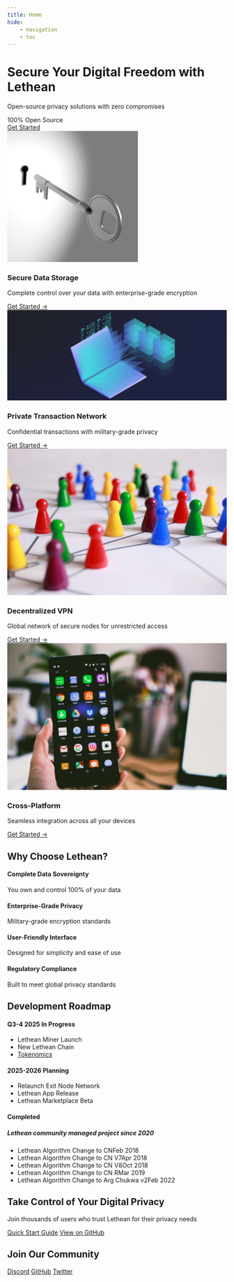 ```yaml
---
title: Home
hide:
    - navigation
    - toc
---
```


<div class="hero-section">
  <div class="hero-content">
    <h1>Secure Your Digital Freedom with Lethean</h1>
    <p class="hero-subtitle">Open-source privacy solutions with zero compromises</p>
    <div class="hero-badges">
      <span class="badge">100% Open Source</span>
    </div>
    <a href="/getting-started/wallet.html" class="cta-button">Get Started</a>
  </div>
</div>

<div class="features-grid">
  <div class="feature-card">
    <img src="./assets/images/secure-data-storage.jpg?auto=compress&cs=tinysrgb&w=300" alt="Secure Data Storage">
    <h3>Secure Data Storage</h3>
    <p>Complete control over your data with enterprise-grade encryption</p>
    <a href="/getting-started/dappserver/" class="get-started">Get Started →</a>
  </div>
  
  <div class="feature-card">
    <img src="./assets/images/private-transaction-net.png?auto=compress&cs=tinysrgb&w=300" alt="Private Transactions">
    <h3>Private Transaction Network</h3>
    <p>Confidential transactions with military-grade privacy</p>
    <a href="/getting-started/wallet.html" class="get-started">Get Started →</a>
  </div>
  
  <div class="feature-card">
    <img src="./assets/images/decentralised-vpn.jpg?auto=compress&cs=tinysrgb&w=300" alt="VPN Infrastructure">
    <h3>Decentralized VPN</h3>
    <p>Global network of secure nodes for unrestricted access</p>
    <a href="/vpn/" class="get-started">Get Started →</a>
  </div>
  
  <div class="feature-card">
    <img src="./assets/images/cross-platform.jpeg?auto=compress&cs=tinysrgb&w=300" alt="Cross Platform">
    <h3>Cross-Platform</h3>
    <p>Seamless integration across all your devices</p>
    <a href="/getting-started/dappserver/sdk/" class="get-started">Get Started →</a>
  </div>
</div>

<div class="benefits-section">
  <h2>Why Choose Lethean?</h2>
  <div class="benefits-grid">
    <div class="benefit-card">
      <h4>Complete Data Sovereignty</h4>
      <p>You own and control 100% of your data</p>
    </div>
    <div class="benefit-card">
      <h4>Enterprise-Grade Privacy</h4>
      <p>Military-grade encryption standards</p>
    </div>
    <div class="benefit-card">
      <h4>User-Friendly Interface</h4>
      <p>Designed for simplicity and ease of use</p>
    </div>
    <div class="benefit-card">
      <h4>Regulatory Compliance</h4>
      <p>Built to meet global privacy standards</p>
    </div>
  </div>
</div>

<div class="roadmap-section">
  <h2>Development Roadmap</h2>
  <div class="timeline">
    <div class="timeline-item in-progress">
      <div class="timeline-marker"></div>
      <h4>Q3-4 2025 In Progress</h4>
      <ul>
        <li class="active">Lethean Miner Launch <span class="date"></span></li>
        <li class="active">New Lethean Chain<span class="date"></span></li>
        <li class="active"><a href="/tokenomics.html">Tokenomics</a><span class="date"></span></li>
      </ul>
    </div>
        <div class="timeline-item planning">
      <div class="timeline-marker"></div>
      <h4>2025-2026 Planning</h4>
      <ul>
        <li class="planned">Relaunch Exit Node Network <span class="date"></span></li>
        <li class="planned">Lethean App Release <span class="date"></span></li>
        <li class="planned">Lethean Marketplace Beta <span class="date"></span></li>
      </ul>
    </div>
    <div class="timeline-item completed">
      <div class="timeline-marker"></div>
      <h4>Completed </h4>
        <h5>Lethean community managed project since 2020 </h4>
      <ul>
        <li class="completed">Lethean Algorithm Change to CN<span class="date">Feb 2018</span></li>
        <li class="completed">Lethean Algorithm Change to CN V7<span class="date">Apr 2018</span></li>
        <li class="completed">Lethean Algorithm Change to CN V8<span class="date">Oct 2018</span></li>
        <li class="completed">Lethean Algorithm Change to CN R<span class="date">Mar 2019</span></li>
        <li class="completed">Lethean Algorithm Change to Arg Chukwa v2<span class="date">Feb 2022</span></li>
      </ul>
    </div>
  </div>
</div>

<div class="cta-section">
  <h2>Take Control of Your Digital Privacy</h2>
  <p>Join thousands of users who trust Lethean for their privacy needs</p>
  <div class="cta-buttons">
    <a href="/getting-started/wallet.html" class="cta-button">Quick Start Guide</a>
    <a href="https://github.com/letheanVPN" class="cta-button secondary">View on GitHub</a>
  </div>
</div>

<div class="community-section">
  <h2>Join Our Community</h2>
  <div class="community-links">
    <a href="https://discord.com/invite/lethean-lthn-379876792003067906" class="community-link">Discord</a>
    <a href="https://github.com/letheanVPN" class="community-link">GitHub</a>
    <a href="https://twitter.com/letheanVPN" class="community-link">Twitter</a>
  </div>
</div>